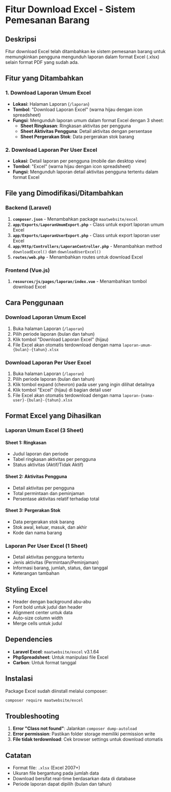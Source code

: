 # Fitur Download Excel - Sistem Pemesanan Barang

## Deskripsi
Fitur download Excel telah ditambahkan ke sistem pemesanan barang untuk memungkinkan pengguna mengunduh laporan dalam format Excel (.xlsx) selain format PDF yang sudah ada.

## Fitur yang Ditambahkan

### 1. Download Laporan Umum Excel
- **Lokasi**: Halaman Laporan (`/laporan`)
- **Tombol**: "Download Laporan Excel" (warna hijau dengan icon spreadsheet)
- **Fungsi**: Mengunduh laporan umum dalam format Excel dengan 3 sheet:
  - **Sheet Ringkasan**: Ringkasan aktivitas per pengguna
  - **Sheet Aktivitas Pengguna**: Detail aktivitas dengan persentase
  - **Sheet Pergerakan Stok**: Data pergerakan stok barang

### 2. Download Laporan Per User Excel
- **Lokasi**: Detail laporan per pengguna (mobile dan desktop view)
- **Tombol**: "Excel" (warna hijau dengan icon spreadsheet)
- **Fungsi**: Mengunduh laporan detail aktivitas pengguna tertentu dalam format Excel

## File yang Dimodifikasi/Ditambahkan

### Backend (Laravel)
1. **`composer.json`** - Menambahkan package `maatwebsite/excel`
2. **`app/Exports/LaporanUmumExport.php`** - Class untuk export laporan umum Excel
3. **`app/Exports/LaporanUserExport.php`** - Class untuk export laporan user Excel
4. **`app/Http/Controllers/LaporanController.php`** - Menambahkan method `downloadExcel()` dan `downloadUserExcel()`
5. **`routes/web.php`** - Menambahkan routes untuk download Excel

### Frontend (Vue.js)
1. **`resources/js/pages/laporan/index.vue`** - Menambahkan tombol download Excel

## Cara Penggunaan

### Download Laporan Umum Excel
1. Buka halaman Laporan (`/laporan`)
2. Pilih periode laporan (bulan dan tahun)
3. Klik tombol "Download Laporan Excel" (hijau)
4. File Excel akan otomatis terdownload dengan nama `laporan-umum-{bulan}-{tahun}.xlsx`

### Download Laporan Per User Excel
1. Buka halaman Laporan (`/laporan`)
2. Pilih periode laporan (bulan dan tahun)
3. Klik tombol expand (chevron) pada user yang ingin dilihat detailnya
4. Klik tombol "Excel" (hijau) di bagian detail user
5. File Excel akan otomatis terdownload dengan nama `laporan-{nama-user}-{bulan}-{tahun}.xlsx`

## Format Excel yang Dihasilkan

### Laporan Umum Excel (3 Sheet)

#### Sheet 1: Ringkasan
- Judul laporan dan periode
- Tabel ringkasan aktivitas per pengguna
- Status aktivitas (Aktif/Tidak Aktif)

#### Sheet 2: Aktivitas Pengguna
- Detail aktivitas per pengguna
- Total permintaan dan peminjaman
- Persentase aktivitas relatif terhadap total

#### Sheet 3: Pergerakan Stok
- Data pergerakan stok barang
- Stok awal, keluar, masuk, dan akhir
- Kode dan nama barang

### Laporan Per User Excel (1 Sheet)
- Detail aktivitas pengguna tertentu
- Jenis aktivitas (Permintaan/Peminjaman)
- Informasi barang, jumlah, status, dan tanggal
- Keterangan tambahan

## Styling Excel
- Header dengan background abu-abu
- Font bold untuk judul dan header
- Alignment center untuk data
- Auto-size column width
- Merge cells untuk judul

## Dependencies
- **Laravel Excel**: `maatwebsite/excel` v3.1.64
- **PhpSpreadsheet**: Untuk manipulasi file Excel
- **Carbon**: Untuk format tanggal

## Instalasi
Package Excel sudah diinstall melalui composer:
```bash
composer require maatwebsite/excel
```

## Troubleshooting
1. **Error "Class not found"**: Jalankan `composer dump-autoload`
2. **Error permission**: Pastikan folder storage memiliki permission write
3. **File tidak terdownload**: Cek browser settings untuk download otomatis

## Catatan
- Format file: `.xlsx` (Excel 2007+)
- Ukuran file bergantung pada jumlah data
- Download bersifat real-time berdasarkan data di database
- Periode laporan dapat dipilih (bulan dan tahun) 
